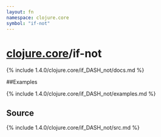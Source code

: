 ```yaml
---
layout: fn
namespace: clojure.core
symbol: "if-not"
---
```


# [clojure.core](../)/if-not

{% include 1.4.0/clojure.core/if_DASH_not/docs.md %}

##Examples

{% include 1.4.0/clojure.core/if_DASH_not/examples.md %}
## Source
{% include 1.4.0/clojure.core/if_DASH_not/src.md %}

